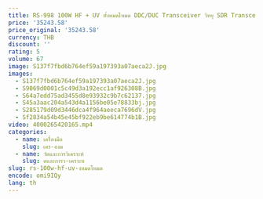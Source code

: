 ```yaml
---
title: RS-998 100W HF + UV ทั้งหมดโหมด DDC/DUC Transceiver วิทยุ SDR Transceiver 7 "หน้าจอสัมผัส
price: '35243.58'
price_original: '35243.58'
currency: THB
discount: ''
rating: 5
volume: 67
image: S137f7fbd6b764ef59a197393a07aeca2J.jpg
images:
  - S137f7fbd6b764ef59a197393a07aeca2J.jpg
  - S9069d0001c5c49d3a192ecc1af926308B.jpg
  - S64a7edd75ad3455d8e93932c9b7c62137.jpg
  - S45a3aac204a543d4a1156be05e78833bj.jpg
  - S285179d09d3446dca4f964aeeca7696dV.jpg
  - Sf2834a54b45e45bf922eb9be614774b1B.jpg
video: 4000265420165.mp4
categories:
  - name: เครื่องมือ
    slug: เคร-องม
  - name: วัดและการวิเคราะห์
    slug: ดและการว-เคราะห
slug: rs-100w-hf-uv-งหมดโหมด
encode: omi9IQy
lang: th
---
```

  